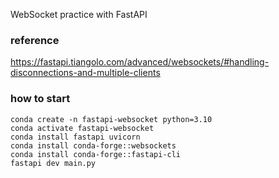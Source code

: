 WebSocket practice with FastAPI

### reference
https://fastapi.tiangolo.com/advanced/websockets/#handling-disconnections-and-multiple-clients

### how to start
```
conda create -n fastapi-websocket python=3.10
conda activate fastapi-websocket
conda install fastapi uvicorn
conda install conda-forge::websockets
conda install conda-forge::fastapi-cli
fastapi dev main.py
```
